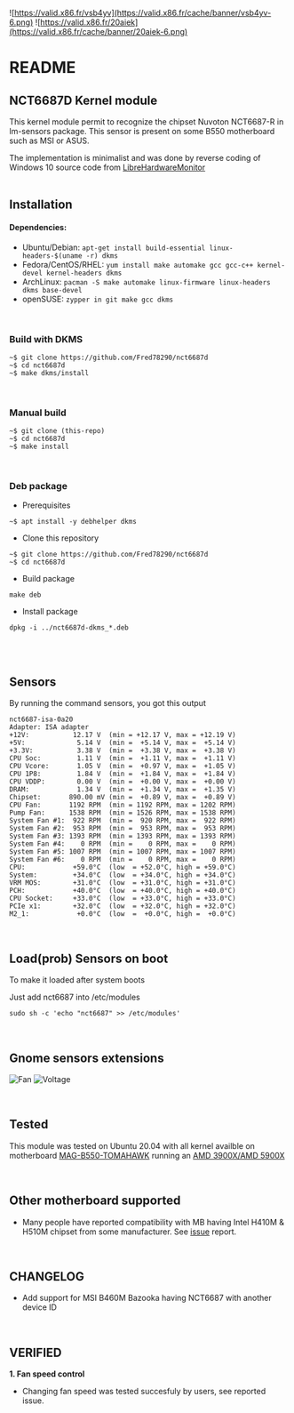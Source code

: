 ![https://valid.x86.fr/vsb4yv](https://valid.x86.fr/cache/banner/vsb4yv-6.png)
![https://valid.x86.fr/20aiek](https://valid.x86.fr/cache/banner/20aiek-6.png)
# README

## NCT6687D Kernel module

This kernel module permit to recognize the chipset Nuvoton NCT6687-R in lm-sensors package.
This sensor is present on some B550 motherboard such as MSI or ASUS.

The implementation is minimalist and was done by reverse coding of Windows 10 source code from [LibreHardwareMonitor](https://github.com/LibreHardwareMonitor/LibreHardwareMonitor)
<br><br>

## Installation
#### Dependencies:
- Ubuntu/Debian:
	 ```apt-get install build-essential linux-headers-$(uname -r) dkms```
- Fedora/CentOS/RHEL:
	```yum install make automake gcc gcc-c++ kernel-devel kernel-headers dkms```
- ArchLinux:
	 ```pacman -S make automake linux-firmware linux-headers dkms base-devel```
- openSUSE:
	 ```zypper in git make gcc dkms```
<br>

### Build with DKMS
```shell
~$ git clone https://github.com/Fred78290/nct6687d
~$ cd nct6687d
~$ make dkms/install
```
<br>

### Manual build
```shell
~$ git clone (this-repo)
~$ cd nct6687d
~$ make install
```
<br>

### Deb package
- Prerequisites
```shell
~$ apt install -y debhelper dkms
```
- Clone this repository
```shell
~$ git clone https://github.com/Fred78290/nct6687d
~$ cd nct6687d
```
- Build package
```shell
make deb
```
- Install package
```shell
dpkg -i ../nct6687d-dkms_*.deb
```
<br><br>

## Sensors

By running the command sensors, you got this output

```
nct6687-isa-0a20
Adapter: ISA adapter
+12V:           12.17 V  (min = +12.17 V, max = +12.19 V)
+5V:             5.14 V  (min =  +5.14 V, max =  +5.14 V)
+3.3V:           3.38 V  (min =  +3.38 V, max =  +3.38 V)
CPU Soc:         1.11 V  (min =  +1.11 V, max =  +1.11 V)
CPU Vcore:       1.05 V  (min =  +0.97 V, max =  +1.05 V)
CPU 1P8:         1.84 V  (min =  +1.84 V, max =  +1.84 V)
CPU VDDP:        0.00 V  (min =  +0.00 V, max =  +0.00 V)
DRAM:            1.34 V  (min =  +1.34 V, max =  +1.35 V)
Chipset:       890.00 mV (min =  +0.89 V, max =  +0.89 V)
CPU Fan:       1192 RPM  (min = 1192 RPM, max = 1202 RPM)
Pump Fan:      1538 RPM  (min = 1526 RPM, max = 1538 RPM)
System Fan #1:  922 RPM  (min =  920 RPM, max =  922 RPM)
System Fan #2:  953 RPM  (min =  953 RPM, max =  953 RPM)
System Fan #3: 1393 RPM  (min = 1393 RPM, max = 1393 RPM)
System Fan #4:    0 RPM  (min =    0 RPM, max =    0 RPM)
System Fan #5: 1007 RPM  (min = 1007 RPM, max = 1007 RPM)
System Fan #6:    0 RPM  (min =    0 RPM, max =    0 RPM)
CPU:            +59.0°C  (low  = +52.0°C, high = +59.0°C)
System:         +34.0°C  (low  = +34.0°C, high = +34.0°C)
VRM MOS:        +31.0°C  (low  = +31.0°C, high = +31.0°C)
PCH:            +40.0°C  (low  = +40.0°C, high = +40.0°C)
CPU Socket:     +33.0°C  (low  = +33.0°C, high = +33.0°C)
PCIe x1:        +32.0°C  (low  = +32.0°C, high = +32.0°C)
M2_1:            +0.0°C  (low  =  +0.0°C, high =  +0.0°C)
```

<br>

## Load(prob) Sensors on boot

To make it loaded after system boots

Just add nct6687 into /etc/modules

`sudo sh -c 'echo "nct6687" >> /etc/modules'`

<br>

## Gnome sensors extensions

![Fan](./images/fan.png) ![Voltage](./images/voltage.png)

<br>

## Tested

This module was tested on Ubuntu 20.04 with all kernel availble on motherboard [MAG-B550-TOMAHAWK](https://www.msi.com//Motherboard/MAG-B550-TOMAHAWK) running an [AMD 3900X/AMD 5900X](https://www.amd.com/en/products/cpu/amd-ryzen-9-3900x)

<br>

## Other motherboard supported
- Many people have reported compatibility with MB having Intel H410M & H510M chipset from some manufacturer. See [issue](https://github.com/Fred78290/nct6687d/issues) report.
<br>

## CHANGELOG

- Add support for MSI B460M Bazooka having NCT6687 with another device ID
<br>

## VERIFIED
**1. Fan speed control**

- Changing fan speed was tested succesfuly by users, see reported issue.
